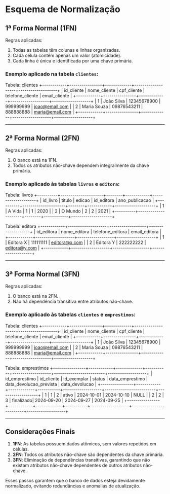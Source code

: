 # Esquema de Normalização

## 1ª Forma Normal (1FN)

Regras aplicadas:
1. Todas as tabelas têm colunas e linhas organizadas.
2. Cada célula contém apenas um valor (atomicidade).
3. Cada linha é única e identificada por uma chave primária.

### Exemplo aplicado na tabela `clientes`:

Tabela: clientes
+------------+----------------+-------------+-------------------+-------------------+
| id\_cliente | nome\_cliente   | cpf\_cliente | telefone\_cliente  | email\_cliente     |
+------------+----------------+-------------+-------------------+-------------------+
| 1          | João Silva     | 12345678900 | 999999999         | joao@email.com    |
| 2          | Maria Souza    | 09876543211 | 888888888         | maria@email.com   |
+------------+----------------+-------------+-------------------+-------------------+

---

## 2ª Forma Normal (2FN)

Regras aplicadas:
1. O banco está na 1FN.
2. Todos os atributos não-chave dependem integralmente da chave primária.

### Exemplo aplicado às tabelas `livros` e `editora`:

Tabela: livros
+----------+---------------------+--------+------------+--------------------+
| id\_livro | titulo              | edicao | id\_editora | ano\_publicacao     |
+----------+---------------------+--------+------------+--------------------+
| 1        | A Vida              | 1      | 1          | 2020               |
| 2        | O Mundo             | 2      | 2          | 2021               |
+----------+---------------------+--------+------------+--------------------+

Tabela: editora
+------------+-------------------+------------------+-------------------+
| id\_editora | nome\_editora      | telefone\_editora | email\_editora     |
+------------+-------------------+------------------+-------------------+
| 1          | Editora X         | 111111111        | editora@x.com     |
| 2          | Editora Y         | 222222222        | editora@y.com     |
+------------+-------------------+------------------+-------------------+

---

## 3ª Forma Normal (3FN)

Regras aplicadas:
1. O banco está na 2FN.
2. Não há dependência transitiva entre atributos não-chave.

### Exemplo aplicado às tabelas `clientes` e `emprestimos`:

Tabela: clientes
+------------+----------------+-------------+-------------------+-------------------+
| id\_cliente | nome\_cliente   | cpf\_cliente | telefone\_cliente  | email\_cliente     |
+------------+----------------+-------------+-------------------+-------------------+
| 1          | João Silva     | 12345678900 | 999999999         | joao@email.com    |
| 2          | Maria Souza    | 09876543211 | 888888888         | maria@email.com   |
+------------+----------------+-------------+-------------------+-------------------+

Tabela: emprestimos
+----------------+------------+-------------+-----------+-------------------+-------------------------+-------------------+
| id\_emprestimo | id\_cliente | id\_exemplar | status    | data\_emprestimo    | data\_devolucao\_prevista  | data\_devolucao    |
+----------------+------------+-------------+-----------+-------------------+-------------------------+-------------------+
| 1              | 1          | 2           | ativo     | 2024-10-01         | 2024-10-10              | NULL              |
| 2              | 2          | 3           | finalizado| 2024-09-20         | 2024-09-27              | 2024-09-25        |
+----------------+------------+-------------+-----------+-------------------+-------------------------+-------------------+

---

## Considerações Finais

1. **1FN**: As tabelas possuem dados atômicos, sem valores repetidos em células.
2. **2FN**: Todos os atributos não-chave são dependentes da chave primária.
3. **3FN**: Eliminação de dependências transitivas, garantindo que não existam atributos não-chave dependentes de outros atributos não-chave.

Esses passos garantem que o banco de dados esteja devidamente normalizado, evitando redundâncias e anomalias de atualização.

